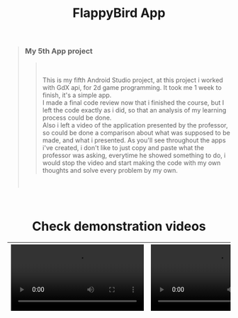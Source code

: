 # <div align="center"> FlappyBird App </div>
<br />
  
> ### My 5th App project
> 
>> <br />
>> 
>> This is my fifth Android Studio project, at this project i worked with GdX api, for 2d game programming. It took me 1 week to finish, it's a simple app. <br> I made a final code review now that i finished the course, but I left the code exactly as i did, so that an analysis of my learning process could be done. <br> Also i left a video of the application presented by the professor, so could be done a comparison about what was supposed to be made, and what i presented. As you'll see throughout the apps i've created, i don't like to just copy and paste what the professor was asking, everytime he showed something to do, i would stop the video and start making the code with my own thoughts and solve every problem by my own. 
>> 
>>
> <br />

<br />

<div  align="center">
  
# Check demonstration videos

<video src="https://user-images.githubusercontent.com/63316622/134244855-442b3373-d039-4e7d-8d99-cedc8243e65e.mp4"> </p> | <video src="">
:------: | :------:

</div>